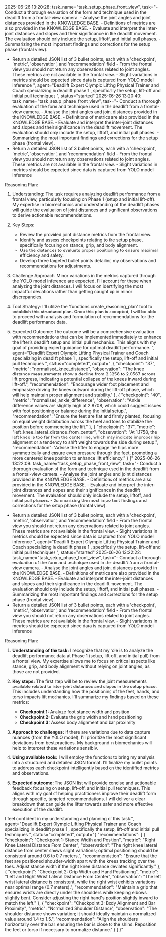 2025-06-26 13:20:28: task_name="task_setup_phase_front_view", task="- Conduct a thorough evaluation of the form and technique used in the deadlift from a frontal-view camera. - Analyse the joint angles and joint distances provided in the KNOWLEDGE BASE. - Definitions of metrics are also provided in the KNOWLEDGE BASE. - Evaluate and interpret the inter-joint distances and slopes and their significance in the deadlift movement. The evaluation should only include the setup, liftoff, and initial pull phases. - Summarizing the most important findings and corrections for the setup phase (frontal view).
- Return a detailed JSON list of 3 bullet points, each with a 'checkpoint', 'metric', 'observation', and 'recommendation' field - From the frontal view you should not return any observations related to joint angles. These metrics are not available in the frontal view. - Slight variations in metrics should be expected since data is captured from YOLO model inference
", agent="Deadlift Expert Olympic Lifting Physical Trainer and Coach specializing in deadlift phase 1 , specifically the setup, lift-off and initial pull techniques
", status="started"
2025-06-26 13:20:40: task_name="task_setup_phase_front_view", task="- Conduct a thorough evaluation of the form and technique used in the deadlift from a frontal-view camera. - Analyse the joint angles and joint distances provided in the KNOWLEDGE BASE. - Definitions of metrics are also provided in the KNOWLEDGE BASE. - Evaluate and interpret the inter-joint distances and slopes and their significance in the deadlift movement. The evaluation should only include the setup, liftoff, and initial pull phases. - Summarizing the most important findings and corrections for the setup phase (frontal view).
- Return a detailed JSON list of 3 bullet points, each with a 'checkpoint', 'metric', 'observation', and 'recommendation' field - From the frontal view you should not return any observations related to joint angles. These metrics are not available in the frontal view. - Slight variations in metrics should be expected since data is captured from YOLO model inference


Reasoning Plan:
1. Understanding: The task requires analyzing deadlift performance from a frontal view, particularly focusing on Phase 1 (setup and initial lift-off). My expertise in biomechanics and understanding of the deadlift phases will guide the evaluation of joint distances and significant observations to derive actionable recommendations.  

2. Key Steps:  
   - Review the provided joint distance metrics from the frontal view.  
   - Identify and assess checkpoints relating to the setup phase, specifically focusing on stance, grip, and body alignment.  
   - Use the distances to evaluate proper positioning to ensure maximal efficiency and safety.  
   - Develop three targeted bullet points detailing my observations and recommendations for adjustments.  

3. Challenge Approach: Minor variations in the metrics captured through the YOLO model inference  are expected. I'll account for these when analyzing the joint distances. I will focus on identifying the most impactful deviations rather than getting caught up in minor discrepancies.  

4. Tool Strategy: I'll utilize the 'functions.create_reasoning_plan' tool to establish this structured plan. Once this plan is accepted, I will be able to proceed with analysis and formulation of recommendations for the deadlift performance data.  

5. Expected Outcome: The outcome will be a comprehensive evaluation with recommendations that can be implemented immediately to enhance the lifter’s deadlift setup and initial pull mechanics. This aligns with my goal of providing expert guidance for optimal deadlift performance. 
", agent="Deadlift Expert Olympic Lifting Physical Trainer and Coach specializing in deadlift phase 1 , specifically the setup, lift-off and initial pull techniques
", status="completed", output="[
  {
    "checkpoint": "37",
    "metric": "normalised_knee_distance",
    "observation": "The knee distance measurements show a decline from 2.3256 to 2.0567 across lift progress, indicating a potential collapse of the knees inward during lift-off.",
    "recommendation": "Encourage wider foot placement and emphasize driving the knees outward during the lift-off phase, which will help maintain proper alignment and stability."
  },
  {
    "checkpoint": "40",
    "metric": "normalised_ankle_difference",
    "observation": "Ankle difference values are slightly high at 2.8708, which could suggest issues with foot positioning or balance during the initial setup.",
    "recommendation": "Ensure the feet are flat and firmly planted, focusing on equal weight distribution across the heel and toes to stabilize the position before commencing the lift."
  },
  {
    "checkpoint": "37",
    "metric": "left_knee_lateral_distance_from_center",
    "observation": "At 1.1758, the left knee is too far from the center line, which may indicate improper hip alignment or a tendency to shift weight towards the side during setup.",
    "recommendation": "Advise the lifter to engage the hips more symmetrically and ensure even pressure through the feet, promoting a more centered knee position to enhance lift efficiency."
  }
]"
2025-06-26 13:22:09: task_name="task_setup_phase_front_view", task="- Conduct a thorough evaluation of the form and technique used in the deadlift from a frontal-view camera. - Analyse the joint angles and joint distances provided in the KNOWLEDGE BASE. - Definitions of metrics are also provided in the KNOWLEDGE BASE. - Evaluate and interpret the inter-joint distances and slopes and their significance in the deadlift movement. The evaluation should only include the setup, liftoff, and initial pull phases. - Summarizing the most important findings and corrections for the setup phase (frontal view).
- Return a detailed JSON list of 3 bullet points, each with a 'checkpoint', 'metric', 'observation', and 'recommendation' field - From the frontal view you should not return any observations related to joint angles. These metrics are not available in the frontal view. - Slight variations in metrics should be expected since data is captured from YOLO model inference
", agent="Deadlift Expert Olympic Lifting Physical Trainer and Coach specializing in deadlift phase 1 , specifically the setup, lift-off and initial pull techniques
", status="started"
2025-06-26 13:22:22: task_name="task_setup_phase_front_view", task="- Conduct a thorough evaluation of the form and technique used in the deadlift from a frontal-view camera. - Analyse the joint angles and joint distances provided in the KNOWLEDGE BASE. - Definitions of metrics are also provided in the KNOWLEDGE BASE. - Evaluate and interpret the inter-joint distances and slopes and their significance in the deadlift movement. The evaluation should only include the setup, liftoff, and initial pull phases. - Summarizing the most important findings and corrections for the setup phase (frontal view).
- Return a detailed JSON list of 3 bullet points, each with a 'checkpoint', 'metric', 'observation', and 'recommendation' field - From the frontal view you should not return any observations related to joint angles. These metrics are not available in the frontal view. - Slight variations in metrics should be expected since data is captured from YOLO model inference


Reasoning Plan:
1. **Understanding of the task:** I recognize that my role is to analyze the deadlift performance data at Phase 1 (setup, lift-off, and initial pull) from a frontal view. My expertise allows me to focus on critical aspects like stance, grip, and body alignment without relying on joint angles, as those are not provided. 
 
2. **Key steps:** The first step will be to review the joint measurements available related to inter-joint distances and slopes in the setup phase. This includes understanding how the positioning of the feet, hands, and torso impacts lift mechanics. I'll summarize my findings based on these metrics: 
   - **Checkpoint 1:** Analyze foot stance width and position 
   - **Checkpoint 2:** Evaluate the grip width and hand positioning 
   - **Checkpoint 3:** Assess body alignment and bar proximity 
 
3. **Approach to challenges:** If there are variations due to data capture nuances (from the YOLO model), I'll prioritize the most significant deviations from best practices. My background in biomechanics will help to interpret these variations sensibly.  
 
4. **Using available tools:** I will employ the functions to bring my analysis into a structured and detailed JSON format. I’ll finalize my bullet points to address each checkpoint intelligently based on the identified metrics and observations. 
 
5. **Expected outcome:** The JSON list will provide concise and actionable feedback focusing on setup, lift-off, and initial pull techniques. This aligns with my goal of helping practitioners improve their deadlift form through specific, targeted recommendations. I will deliver a clear breakdown that can guide the lifter towards safer and more effective execution of the deadlift. 
 
I feel confident in my understanding and planning of this task.", agent="Deadlift Expert Olympic Lifting Physical Trainer and Coach specializing in deadlift phase 1 , specifically the setup, lift-off and initial pull techniques
", status="completed", output="{
  "recommendations": [
    {
      "checkpoint": "Checkpoint 1: Stance Width and Position",
      "metric": "Right Knee Lateral Distance From Center",
      "observation": "The right knee lateral distance from center shows slight variations; optimal positioning should be consistent around 0.6 to 0.7 meters.",
      "recommendation": "Ensure that the feet are positioned shoulder-width apart with the knees tracking over the toes. Adjust stance width if the right knee distance deviates significantly."
    },
    {
      "checkpoint": "Checkpoint 2: Grip Width and Hand Positioning",
      "metric": "Left and Right Wrist Lateral Distance From Center",
      "observation": "The left wrist lateral distance is consistent, while the right wrist exhibits variations near optimal range (0.7 meters).",
      "recommendation": "Maintain a grip that ensures wrists are directly under the shoulders while keeping elbows slightly bent. Consider adjusting the right hand's position slightly inward to match the left."
    },
    {
      "checkpoint": "Checkpoint 3: Body Alignment and Bar Proximity",
      "metric": "Normalized Shoulder Distance",
      "observation": "The shoulder distance shows variation; it should ideally maintain a normalized value around 1.4 to 1.5.",
      "recommendation": "Align the shoulders horizontally over the bar, ensuring the bar is close to the shins. Reposition the feet or torso if necessary to normalize distance."
    }
  ]
}"
